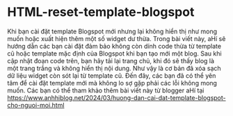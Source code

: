 # HTML-reset-template-blogspot
Khi bạn cài đặt template Blogspot mới nhưng lại không hiển thị như mong muốn hoặc xuất hiện thêm một số widget dư thừa. Trong bài viết này, aHí sẽ hướng dẫn các bạn cài đặt đảm bảo không còn dính code thừa từ template cũ hoặc template mặc định của Blogspot khi bạn tạo mới một blog.
Sau khi cập nhật đoạn code trên, bạn hãy tải lại trang chủ, khi đó sẽ thấy blog là một trang trắng và không hiển thị nội dung.
Như vậy là cơ bản đã xóa sạch dữ liệu widget còn sót lại từ template cũ. Đến đây, các bạn đã có thể yên tâm để cài đặt template mới mà không lo sợ gặp phải các lỗi không mong muốn.
Các bạn có thể tham khảo thêm bài viết này từ blogger aHí tại https://www.anhhiblog.net/2024/03/huong-dan-cai-dat-template-blogspot-cho-nguoi-moi.html
